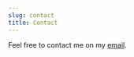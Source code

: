```yaml
---
slug: contact
title: Contact
---
```


Feel free to contact me on my [email](mailto:jorge@loperez.com).